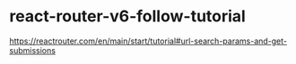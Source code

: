 # react-router-v6-follow-tutorial
https://reactrouter.com/en/main/start/tutorial#url-search-params-and-get-submissions
